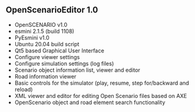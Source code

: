 ## OpenScenarioEditor 1.0

  * OpenSCENARIO v1.0
  * esmini 2.1.5 (build 1108)
  * PyEsmini v1.0
  * Ubuntu 20.04 build script
  * Qt5 based Graphical User Interface
  * Configure viewer settings
  * Configure simulation settings (log files)
  * Scenario object information list, viewer and editor
  * Road information viewer
  * Basic controls for the simulator (play, resume, step for/backward and reload)
  * XML viewer and editor for editing Open Scenario files based on AXE
  * OpenScenario object and road element search functionality
